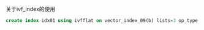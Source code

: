 关于ivf_index的使用

```sql
create index idx01 using ivfflat on vector_index_09(b) lists=3 op_type "vector_l2_ops";
```